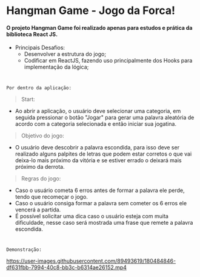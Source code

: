 # Hangman Game - Jogo da Forca! 

#### O projeto Hangman Game foi realizado apenas para estudos e prática da biblioteca React JS. 


- Principais Desafios:
  - Desenvolver a estrutura do jogo;
  - Codificar em ReactJS, fazendo uso principalmente dos Hooks para implementação da lógica; 
  

#
``` Por dentro da aplicação:  ```   
> Start:
  - Ao abrir a aplicação, o usuário deve selecionar uma categoria, em seguida pressionar o botão "Jogar" para gerar uma palavra aleatória de acordo com a categoria selecionada e então iniciar  sua jogatina. 

> Objetivo do jogo: 
 - O usuário deve descobrir a palavra escondida, para isso deve ser realizado alguns palpites de letras que podem estar corretos o que vai deixa-lo mais próximo da vitória e se estiver errado o deixará mais próximo da derrota.

> Regras do jogo:
 - Caso o usuário cometa 6 erros antes de formar a palavra ele perde, tendo que recomeçar o jogo.
 - Caso o usuário consiga formar a palavra sem cometer os 6 erros ele vencerá a partida.
 - É possível  solicitar uma dica caso o usuário esteja com muita dificuldade, nesse caso será mostrada uma frase que remete a palavra escondida. 

#
``` Demonstração: ``` 



https://user-images.githubusercontent.com/89493619/180484846-df631fbb-7994-40c8-bb3c-b6314ae26152.mp4


